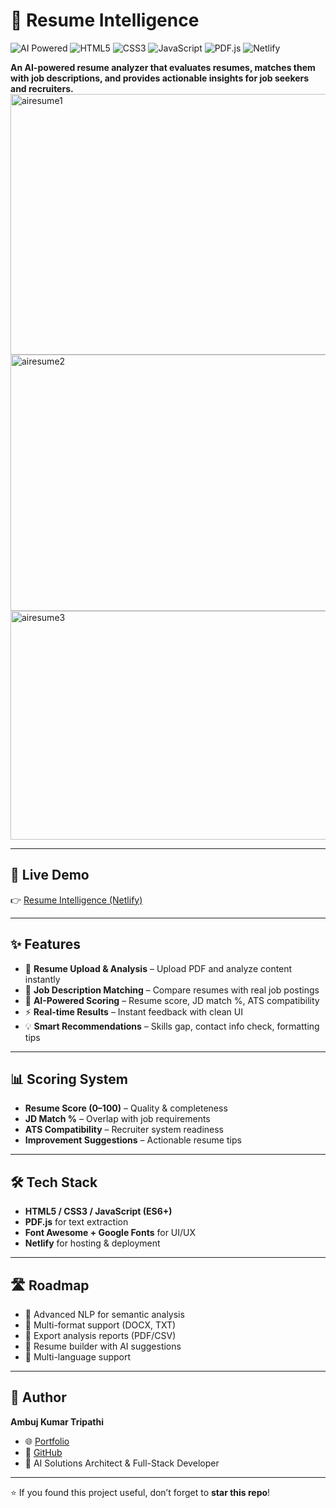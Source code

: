 # 🧠 Resume Intelligence

![AI Powered](https://img.shields.io/badge/AI-Powered-orange)
![HTML5](https://img.shields.io/badge/html5-%23E34F26.svg?style=flat&logo=html5&logoColor=white)
![CSS3](https://img.shields.io/badge/css3-%231572B6.svg?style=flat&logo=css3&logoColor=white)
![JavaScript](https://img.shields.io/badge/javascript-%23323330.svg?style=flat&logo=javascript&logoColor=%23F7DF1E)
![PDF.js](https://img.shields.io/badge/PDF.js-v3.11.174-red)
![Netlify](https://img.shields.io/badge/Deployed-Netlify-brightgreen)

**An AI-powered resume analyzer that evaluates resumes, matches them with job descriptions, and provides actionable insights for job seekers and recruiters.**
<img width="925" height="417" alt="airesume1" src="https://github.com/user-attachments/assets/4f956ba8-d215-4799-9485-0d2d1974fe95" />
<img width="849" height="410" alt="airesume2" src="https://github.com/user-attachments/assets/4fd1262e-e23d-4b5e-bf42-9d1d9cc79930" />
<img width="854" height="366" alt="airesume3" src="https://github.com/user-attachments/assets/926eff8d-3f1e-4bd8-a024-6c9e71530141" />


---

## 🚀 Live Demo  
👉 [Resume Intelligence (Netlify)](https://ambuj-resume-intelligence.netlify.app/)

---

## ✨ Features  

- 📄 **Resume Upload & Analysis** – Upload PDF and analyze content instantly  
- 📝 **Job Description Matching** – Compare resumes with real job postings  
- 🎯 **AI-Powered Scoring** – Resume score, JD match %, ATS compatibility  
- ⚡ **Real-time Results** – Instant feedback with clean UI  
- 💡 **Smart Recommendations** – Skills gap, contact info check, formatting tips  

---

## 📊 Scoring System  

- **Resume Score (0–100)** – Quality & completeness  
- **JD Match %** – Overlap with job requirements  
- **ATS Compatibility** – Recruiter system readiness  
- **Improvement Suggestions** – Actionable resume tips  

---

## 🛠️ Tech Stack  

- **HTML5 / CSS3 / JavaScript (ES6+)**  
- **PDF.js** for text extraction  
- **Font Awesome + Google Fonts** for UI/UX  
- **Netlify** for hosting & deployment  

---

## 🛣️ Roadmap  

- 🔹 Advanced NLP for semantic analysis  
- 🔹 Multi-format support (DOCX, TXT)  
- 🔹 Export analysis reports (PDF/CSV)  
- 🔹 Resume builder with AI suggestions  
- 🔹 Multi-language support  

---

## 👤 Author  

**Ambuj Kumar Tripathi**  
- 🌐 [Portfolio](https://ambuj-resume-intelligence.netlify.app/)  
- 🐙 [GitHub](https://github.com/Ambuj123-lab)  
- 💼 AI Solutions Architect & Full-Stack Developer  

---

⭐ If you found this project useful, don’t forget to **star this repo**!  
